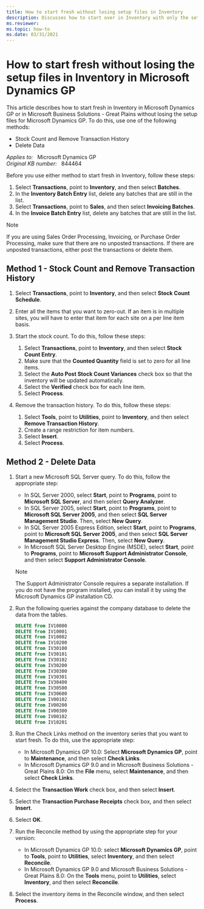 ```yaml
---
title: How to start fresh without losing setup files in Inventory
description: Discusses how to start over in Inventory with only the setup files in Microsoft Dynamics GP and in Microsoft Business Solutions - Great Plains.
ms.reviewer: 
ms.topic: how-to
ms.date: 03/31/2021
---
```

# How to start fresh without losing the setup files in Inventory in Microsoft Dynamics GP

This article describes how to start fresh in Inventory in Microsoft Dynamics GP or in Microsoft Business Solutions - Great Plains without losing the setup files for Microsoft Dynamics GP. To do this, use one of the following methods:

- Stock Count and Remove Transaction History
- Delete Data

_Applies to:_ &nbsp; Microsoft Dynamics GP  
_Original KB number:_ &nbsp; 844464

Before you use either method to start fresh in Inventory, follow these steps:

1. Select **Transactions**, point to **Inventory**, and then select **Batches**.
2. In the **Inventory Batch Entry** list, delete any batches that are still in the list.
3. Select **Transactions**, point to **Sales**, and then select **Invoicing Batches**.
4. In the **Invoice Batch Entry** list, delete any batches that are still in the list.

> [!NOTE]
> If you are using Sales Order Processing, Invoicing, or Purchase Order Processing, make sure that there are no unposted transactions. If there are unposted transactions, either post the transactions or delete them.

## Method 1 - Stock Count and Remove Transaction History

1. Select **Transactions**, point to **Inventory**, and then select **Stock Count Schedule**.
2. Enter all the items that you want to zero-out. If an item is in multiple sites, you will have to enter that item for each site on a per line item basis.
3. Start the stock count. To do this, follow these steps:

    1. Select **Transactions**, point to **Inventory**, and then select **Stock Count Entry**.
    2. Make sure that the **Counted Quantity** field is set to zero for all line items.
    3. Select the **Auto Post Stock Count Variances** check box so that the inventory will be updated automatically.
    4. Select the **Verified** check box for each line item.
    5. Select **Process**.

4. Remove the transaction history. To do this, follow these steps:

    1. Select **Tools**, point to **Utilities**, point to **Inventory**, and then select **Remove Transaction History**.
    2. Create a range restriction for item numbers.
    3. Select **Insert**.
    4. Select **Process**.

## Method 2 - Delete Data

1. Start a new Microsoft SQL Server query. To do this, follow the appropriate step:

   - In SQL Server 2000, select **Start**, point to **Programs**, point to **Microsoft SQL Server**, and then select **Query Analyzer**.
   - In SQL Server 2005, select **Start**, point to **Programs**, point to **Microsoft SQL Server 2005**, and then select **SQL Server Management Studio**. Then, select **New Query**.
   - In SQL Server 2005 Express Edition, select **Start**, point to **Programs**, point to **Microsoft SQL Server 2005**, and then select **SQL Server Management Studio Express**. Then, select **New Query**.
   - In Microsoft SQL Server Desktop Engine (MSDE), select **Start**, point to **Programs**, point to **Microsoft Support Administrator Console**, and then select **Support Administrator Console**.

    > [!NOTE]
    > The Support Administrator Console requires a separate installation. If you do not have the program installed, you can install it by using the Microsoft Dynamics GP installation CD.

2. Run the following queries against the company database to delete the data from the tables.

    ```SQL
    DELETE from IV10000 
    DELETE from IV10001 
    DELETE from IV10002 
    DELETE from IV10200 
    DELETE from IV30100 
    DELETE from IV30101 
    DELETE from IV30102 
    DELETE from IV30200 
    DELETE from IV30300 
    DELETE from IV30301 
    DELETE from IV30400 
    DELETE from IV30500 
    DELETE from IV30600 
    DELETE from IV00102 
    DELETE from IV00200 
    DELETE from IV00300 
    DELETE from IV00102 
    DELETE from IV10201
    ```

3. Run the Check Links method on the inventory series that you want to start fresh. To do this, use the appropriate step:
   - In Microsoft Dynamics GP 10.0: Select **Microsoft Dynamics GP**, point to **Maintenance**, and then select **Check Links**.
   - In Microsoft Dynamics GP 9.0 and in Microsoft Business Solutions - Great Plains 8.0: On the **File** menu, select **Maintenance**, and then select **Check Links**.

4. Select the **Transaction Work** check box, and then select **Insert**.
5. Select the **Transaction Purchase Receipts** check box, and then select **Insert**.
6. Select **OK**.
7. Run the Reconcile method by using the appropriate step for your version:

    - In Microsoft Dynamics GP 10.0: select **Microsoft Dynamics GP**, point to **Tools**, point to **Utilities**, select **Inventory**, and then select **Reconcile**.
    - In Microsoft Dynamics GP 9.0 and Microsoft Business Solutions - Great Plains 8.0: On the **Tools** menu, point to **Utilities**, select **Inventory**, and then select **Reconcile**.

8. Select the inventory items in the Reconcile window, and then select **Process**.
